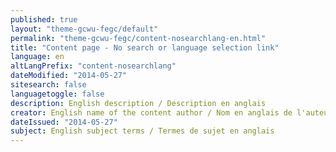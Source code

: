 ```yaml
---
published: true
layout: "theme-gcwu-fegc/default"
permalink: "theme-gcwu-fegc/content-nosearchlang-en.html"
title: "Content page - No search or language selection link"
language: en
altLangPrefix: "content-nosearchlang"
dateModified: "2014-05-27"
sitesearch: false
languagetoggle: false
description: English description / Description en anglais
creator: English name of the content author / Nom en anglais de l'auteur du contenu
dateIssued: "2014-05-27"
subject: English subject terms / Termes de sujet en anglais
---
```


